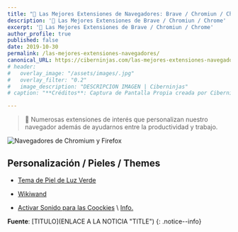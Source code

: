 ```yaml
---
title: "🔨 Las Mejores Extensiones de Navegadores: Brave / Chromiun / Chrome"
description: '🔨 Las Mejores Extensiones de Brave / Chromiun / Chrome'
excerpt: '🔨 Las Mejores Extensiones de Brave / Chromiun / Chrome'
author_profile: true
published: false
date: 2019-10-30
permalink: /las-mejores-extensiones-navegadores/
canonical_URL: https://ciberninjas.com/las-mejores-extensiones-navegadores/
# header:
#   overlay_image: "/assets/images/.jpg"
#   overlay_filter: "0.2"
#   image_description: "DESCRIPCION IMAGEN | Ciberninjas"
# caption: "**Créditos**: Captura de Pantalla Propia creada por Ciberninjas"

---
```

> 🔨 Numerosas extensiones de interés que personalizan nuestro navegador además de ayudarnos entre la productividad y trabajo.

<!-- CONTENIDO -->

![Navegadores de Chromium y Firefox](https://i.ibb.co/XymT0fF/navegadores.gif "Navegadores de Gif´s de Chromium y Firefox")

## Personalización / Pieles / Themes

* [Tema de Piel de Luz Verde](https://chrome.google.com/webstore/detail/light-green-theme/ddanbpappolmiebldmnklmmjmgpcocai "Tema de Piel de Luz Verde")
* [Wikiwand]()

* [Activar Sonido para las Coockies](https://chrome.google.com/webstore/detail/listening-back/gdkmphlncmoloepkpifnhneogcliiiah) \ [Info.](https://media.ccc.de/v/36c3-10855-listening_back_browser_add-on_tranlates_cookies_into_sound#t=1910)

**Fuente**: [TITULO](ENLACE A LA NOTICIA "TITLE")
{: .notice--info}